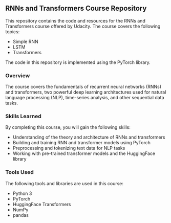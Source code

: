 ## RNNs and Transformers Course Repository
This repository contains the code and resources for the RNNs and Transformers course offered by Udacity. The course covers the following topics:

- Simple RNN
- LSTM
- Transformers

The code in this repository is implemented using the PyTorch library.

### Overview
The course covers the fundamentals of recurrent neural networks (RNNs) and transformers, two powerful deep learning architectures used for natural language processing (NLP), time-series analysis, and other sequential data tasks. 

### Skills Learned
By completing this course, you will gain the following skills:

- Understanding of the theory and architecture of RNNs and transformers
- Building and training RNN and transformer models using PyTorch
- Preprocessing and tokenizing text data for NLP tasks
- Working with pre-trained transformer models and the HuggingFace library

### Tools Used
The following tools and libraries are used in this course:

- Python 3
- PyTorch
- HuggingFace Transformers
- NumPy
- pandas